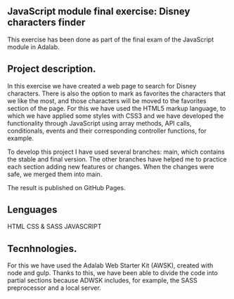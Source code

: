 ## JavaScript module final exercise: Disney characters finder

This exercise has been done as part of the final exam of the JavaScript module in Adalab.

## Project description.
In this exercise we have created a web page to search for Disney characters. There is also the option to mark as favorites the characters that we like the most, and those characters will be moved to the favorites section of the page. For this we have used the HTML5 markup language, to which we have applied some styles with CSS3 and we have developed the functionality through JavaScript using array methods, API calls, conditionals, events and their corresponding controller functions, for example.

To develop this project I have used several branches: main, which contains the stable and final version. The other branches have helped me to practice each section adding new features or changes. When the changes were safe, we merged them into main.

The result is published on GitHub Pages.

## Lenguages
HTML
CSS & SASS
JAVASCRIPT

## Tecnhnologies.
For this we have used the Adalab Web Starter Kit (AWSK), created with node and gulp. Thanks to this, we have been able to divide the code into partial sections because ADWSK includes, for example, the SASS preprocessor and a local server.
